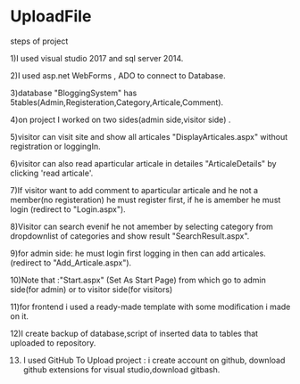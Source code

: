 # UploadFile
steps of project

1)I used visual studio 2017 and sql server 2014. 

2)I used asp.net WebForms , ADO to connect to Database. 

3)database "BloggingSystem" has 5tables(Admin,Registeration,Category,Articale,Comment).
  
4)on project I worked on two sides(admin side,visitor side) .
 
5)visitor can visit site and show all articales "DisplayArticales.aspx" without registration or loggingIn.

6)visitor can also read aparticular articale in detailes "ArticaleDetails" by clicking 'read articale'. 

7)If visitor want to add comment to aparticular articale and he not a member(no registeration) he must register first,
if he is amember he must login (redirect to "Login.aspx"). 

8)Visitor can search evenif he not amember by selecting category from dropdownlist of categories and show result "SearchResult.aspx". 
 
9)for admin side: he must login first logging in then can add articales. (redirect to "Add_Articale.aspx").
  
10)Note that :"Start.aspx" (Set As Start Page) from which go to admin side(for admin) or to visitor side(for visitors)
 
11)for frontend i used a ready-made template with some modification i made on it. 

12)I create backup of database,script of inserted data to tables that uploaded to repository. 

13) I used GitHub To Upload project : i create account on github, download github extensions for visual studio,download gitbash. 
 
